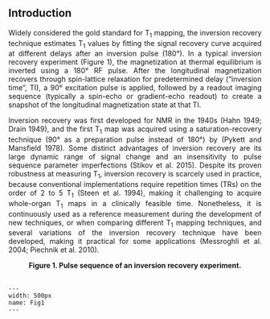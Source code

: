 ## Introduction

<p style="text-align:justify;">
Widely considered the gold standard for T<sub>1</sub> mapping, the inversion recovery technique estimates T<sub>1</sub> values by fitting the signal recovery curve acquired at different delays after an inversion pulse (180°). In a typical inversion recovery experiment (Figure 1), the magnetization at thermal equilibrium is inverted using a 180° RF pulse. After the longitudinal magnetization recovers through spin-lattice relaxation for predetermined delay (“inversion time”, TI), a 90° excitation pulse is applied, followed by a readout imaging sequence (typically a spin-echo or gradient-echo readout) to create a snapshot of the longitudinal magnetization state at that TI.
</p>

<p style="text-align:justify;">
Inversion recovery was first developed for NMR in the 1940s (Hahn 1949; Drain 1949), and the first T<sub>1</sub> map was acquired using a saturation-recovery technique (90° as a preparation pulse instead of 180°) by (Pykett and Mansfield 1978). Some distinct advantages of inversion recovery are its large dynamic range of signal change and an insensitivity to pulse sequence parameter imperfections (Stikov et al. 2015). Despite its proven robustness at measuring T<sub>1</sub>, inversion recovery is scarcely used in practice, because conventional implementations require repetition times (TRs) on the order of 2 to 5 T<sub>1</sub> (Steen et al. 1994), making it challenging to acquire whole-organ T<sub>1</sub> maps in a clinically feasible time. Nonetheless, it is continuously used as a reference measurement during the development of new techniques, or when comparing different T<sub>1</sub> mapping techniques, and several variations of the inversion recovery technique have been developed, making it practical for some applications (Messroghli et al. 2004; Piechnik et al. 2010).
</p>

<center>
<b style="text-align:justify;">
Figure 1. Pulse sequence of an inversion recovery experiment.
</b>
</center>

<br>


```{figure} images/ir_pulsesequences.png
---
width: 500px
name: Fig1
---
```

